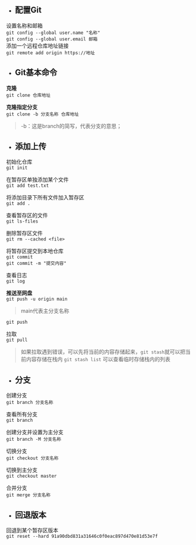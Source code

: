 + ## <b>配置Git</b>

设置名称和邮箱  
`git config --global user.name "名称"`  
`git config --global user.email 邮箱 `  
添加一个远程仓库地址链接  
` git remote add origin https://地址 `

 + ## <b>Git基本命令</b>

  <b>克隆</b>   
   ` git clone 仓库地址 `  

  <b>克隆指定分支</b>   
  ` git clone -b 分支名称 仓库地址 `   
   >-b：这是branch的简写，代表分支的意思；

+ ## <b>添加上传</b>

初始化仓库  
`git init`

在暂存区单独添加某个文件    
` git add test.txt `

将添加目录下所有文件加入暂存区  
` git add . `

查看暂存区的文件  
` git ls-files ` 

删除暂存区文件  
` git rm --cached <file> `

将暂存区提交到本地仓库  
`git commit`  
` git commit -m "提交内容" `

查看日志  
` git log `

<b>推送至网盘</b>  
` git push -u origin main `
> main代表主分支名称  

` git push `

拉取  
` git pull `
> 如果拉取遇到错误，可以先将当前的内容存储起来，`git stash`就可以把当前内容存储在栈内
> `git stash list` 可以查看临时存储栈内的列表


+ ## <b>分支</b>

创建分支  
` git branch 分支名称 `  

查看所有分支  
` git branch `

创建分支并设置为主分支  
` git branch -M 分支名称 `

切换分支  
` git checkout 分支名称 `

切换到主分支  
` git checkout master `

合并分支  
` git merge 分支名称 `

+ ## 回退版本

回退到某个暂存区版本  
`git reset --hard 91a90dbd831a31646c0f0eac897d470e81d53e7f`